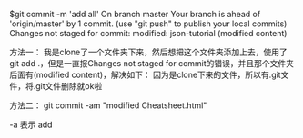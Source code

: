 $git commit -m 'add all'
On branch master
Your branch is ahead of 'origin/master' by 1 commit.
  (use "git push" to publish your local commits)
Changes not staged for commit:
	modified:   json-tutorial (modified content)

方法一：
我是clone了一个文件夹下来，然后想把这个文件夹添加上去，使用了git add .，但是一直报Changes not staged for commit的错误，并且那个文件夹后面有(modified content)，解决如下：
因为是clone下来的文件，所以有.git文件，将.git文件删除就ok啦

方法二：
git commit -am "modified Cheatsheet.html"

-a 表示 add


